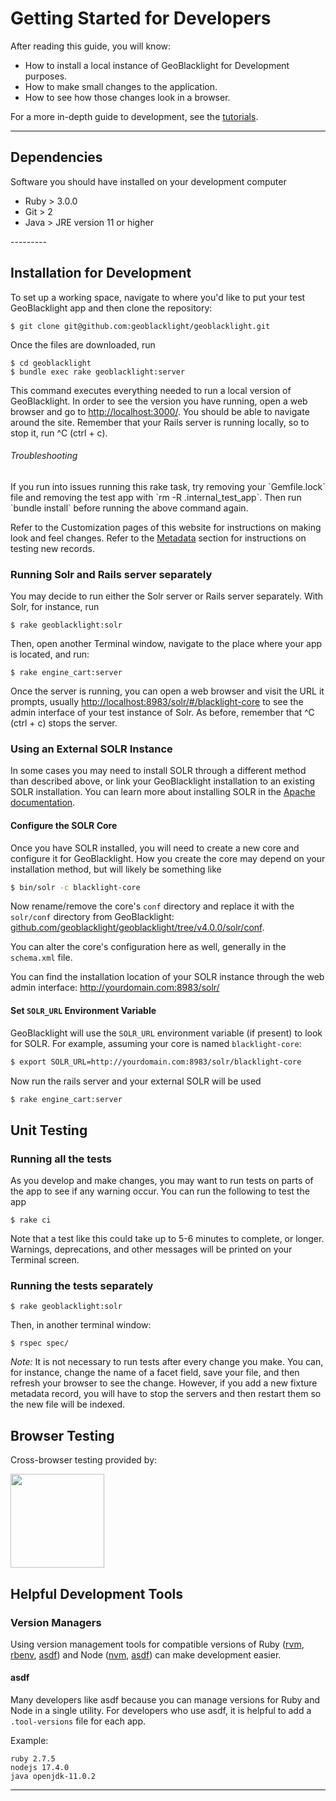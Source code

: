 
# Getting Started for Developers

After reading this guide, you will know:  
<ul>
    <li> How to install a local instance of GeoBlacklight for Development purposes.  
    <li> How to make small changes to the application.  
    <li> How to see how those changes look in a browser.  
</ul>

For a more in-depth guide to development, see the [tutorials](https://geoblacklight.org/tutorials.html).

---------

## Dependencies

Software you should have installed on your development computer  
<ul>
    <li>Ruby > 3.0.0</li>
    <li>Git > 2 </li>
    <li>Java > JRE version 11 or higher</li>
</ul>
---------

## Installation for Development

To set up a working space, navigate to where you'd like to put your test GeoBlacklight app and then clone the repository:
```
$ git clone git@github.com:geoblacklight/geoblacklight.git
```
Once the files are downloaded, run
```
$ cd geoblacklight
$ bundle exec rake geoblacklight:server
```

This command executes everything needed to run a local version of GeoBlacklight. In order to see the version you have running, open a web browser and go to [http://localhost:3000/](http://localhost:3000/). You should be able to navigate around the site. Remember that your Rails server is running locally, so to stop it, run ^C (ctrl + c).

<div class="note" markdown="1">
<h6>Troubleshooting</h6>
If you run into issues running this rake task, try removing your `Gemfile.lock` file and removing the test app with `rm -R .internal_test_app`. Then run `bundle install` before running the above command again.
</div>

Refer to the Customization pages of this website for instructions on making look and feel changes. Refer to the [Metadata](http://localhost:8000/docs/overview/metadata/) section for instructions on testing new records.

### Running Solr and Rails server separately

You may decide to run either the Solr server or Rails server separately. With Solr, for instance, run
```
$ rake geoblacklight:solr
```
Then, open another Terminal window, navigate to the place where your app is located, and run:
```
$ rake engine_cart:server
```
Once the server is running, you can open a web browser and visit the URL it prompts, usually [http://localhost:8983/solr/#/blacklight-core](http://localhost:8983/solr/#/blacklight-core) to see the admin interface of your test instance of Solr. As before, remember that ^C (ctrl + c) stops the server.

### Using an External SOLR Instance

In some cases you may need to install SOLR through a different method than described above, or link your GeoBlacklight installation to an existing SOLR installation. You can learn more about installing SOLR in the [Apache documentation](https://solr.apache.org/guide/solr/latest/deployment-guide/installing-solr.html).

#### Configure the SOLR Core

Once you have SOLR installed, you will need to create a new core and configure it for GeoBlacklight. How you create the core may depend on your installation method, but will likely be something like

```bash
$ bin/solr -c blacklight-core
```

Now rename/remove the core's `conf` directory and replace it with the `solr/conf` directory from GeoBlacklight: [github.com/geoblacklight/geoblacklight/tree/v4.0.0/solr/conf](https://github.com/geoblacklight/geoblacklight/tree/v4.0.0/solr/conf).

You can alter the core's configuration here as well, generally in the `schema.xml` file.

You can find the installation location of your SOLR instance through the web admin interface: http://yourdomain.com:8983/solr/

#### Set `SOLR_URL` Environment Variable

GeoBlacklight will use the `SOLR_URL` environment variable (if present) to look for SOLR. For example, assuming your core is named `blacklight-core`:

```bash
$ export SOLR_URL=http://yourdomain.com:8983/solr/blacklight-core
```

Now run the rails server and your external SOLR will be used

```bash
$ rake engine_cart:server
```

## Unit Testing

### Running all the tests
As you develop and make changes, you may want to run tests on parts of the app to see if any warning occur. You can run the following to test the app
```
$ rake ci
```
Note that a test like this could take up to 5-6 minutes to complete, or longer. Warnings, deprecations, and other messages will be printed on your Terminal screen.

### Running the tests separately
```
$ rake geoblacklight:solr
```
Then, in another terminal window:
```
$ rspec spec/
```
*Note:* It is not necessary to run tests after every change you make. You can, for instance, change the name of a facet field, save your file, and then refresh your browser to see the change. However, if you add a new fixture metadata record, you will have to stop the servers and then restart them so the new file will be indexed.

## Browser Testing

Cross-browser testing provided by:

<a href="https://www.browserstack.com/"><img src="https://user-images.githubusercontent.com/784196/43614155-d65e3f98-9677-11e8-8ecf-89f0746f91e0.png" width="150"></a>

## Helpful Development Tools

### Version Managers
Using version management tools for compatible versions of Ruby ([rvm](https://rvm.io/), [rbenv](https://github.com/rbenv/rbenv/), [asdf](https://asdf-vm.com/)) and Node ([nvm](https://github.com/nvm-sh/nvm/blob/master/README.md), [asdf](https://asdf-vm.com/)) can make development easier.

#### asdf
Many developers like asdf because you can manage versions for Ruby and Node in a single utility. For developers who use asdf, it is helpful to add a `.tool-versions` file for each app.

Example:
```
ruby 2.7.5
nodejs 17.4.0
java openjdk-11.0.2
```

---
